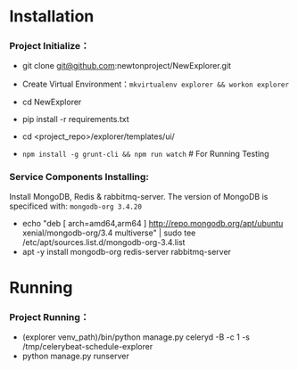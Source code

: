# Installation

### Project Initialize： ###
  
 - git clone git@github.com:newtonproject/NewExplorer.git

 - Create Virtual Environment：`mkvirtualenv explorer && workon explorer`

 - cd NewExplorer

 - pip install -r requirements.txt
 
 - cd <project_repo>/explorer/templates/ui/
 
 - `npm install -g grunt-cli && npm run watch` # For Running Testing

### Service Components Installing: ###

Install MongoDB, Redis & rabbitmq-server. The version of MongoDB is specificed with: `mongodb-org 3.4.20`<br/>
 - echo "deb [ arch=amd64,arm64 ] http://repo.mongodb.org/apt/ubuntu xenial/mongodb-org/3.4 multiverse" | sudo tee /etc/apt/sources.list.d/mongodb-org-3.4.list<br/>
 - apt -y install mongodb-org redis-server rabbitmq-server

# Running

### Project Running： ###
 - (explorer venv_path)/bin/python manage.py celeryd -B -c 1 -s /tmp/celerybeat-schedule-explorer
 - python manage.py runserver
